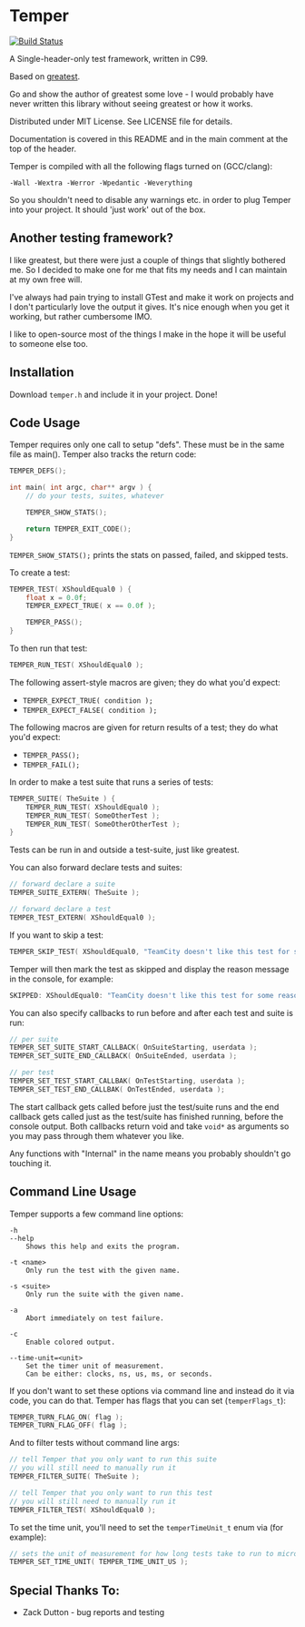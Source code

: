 # Temper

[![Build Status](https://travis-ci.com/dangmoody/temper.svg?branch=master)](https://travis-ci.com/dangmoody/temper)

A Single-header-only test framework, written in C99.

Based on [greatest](https://github.com/silentbicycle/greatest).

Go and show the author of greatest some love - I would probably have
never written this library without seeing greatest or how it works.

Distributed under MIT License.  See LICENSE file for details.

Documentation is covered in this README and in the main comment at the top of the header.

Temper is compiled with all the following flags turned on (GCC/clang):
```
-Wall -Wextra -Werror -Wpedantic -Weverything
```

So you shouldn't need to disable any warnings etc. in order to plug Temper into your project.  It should 'just work' out of the box.


Another testing framework?
--------------------------
I like greatest, but there were just a couple of things that slightly bothered me.  So I decided to make one for me that fits my needs and I can maintain at my own free will.

I've always had pain trying to install GTest and make it work on projects and I don't particularly love the output it gives.  It's nice enough when you get it working, but rather cumbersome IMO.

I like to open-source most of the things I make in the hope it will be useful to someone else too.


Installation
------------
Download `temper.h` and include it in your project.  Done!


Code Usage
----------
Temper requires only one call to setup "defs".  These must be in the same
file as main().  Temper also tracks the return code:

```C
TEMPER_DEFS();

int main( int argc, char** argv ) {
	// do your tests, suites, whatever

	TEMPER_SHOW_STATS();

	return TEMPER_EXIT_CODE();
}
```

```TEMPER_SHOW_STATS();``` prints the stats on passed, failed, and skipped
tests.

To create a test:
```C
TEMPER_TEST( XShouldEqual0 ) {
	float x = 0.0f;
	TEMPER_EXPECT_TRUE( x == 0.0f );

	TEMPER_PASS();
}
```

To then run that test:
```C
TEMPER_RUN_TEST( XShouldEqual0 );
```

The following assert-style macros are given; they do what you'd expect:
* ```TEMPER_EXPECT_TRUE( condition );```
* ```TEMPER_EXPECT_FALSE( condition );```

The following macros are given for return results of a test; they do what
you'd expect:
* ```TEMPER_PASS();```
* ```TEMPER_FAIL();```

In order to make a test suite that runs a series of tests:
```C
TEMPER_SUITE( TheSuite ) {
	TEMPER_RUN_TEST( XShouldEqual0 );
	TEMPER_RUN_TEST( SomeOtherTest );
	TEMPER_RUN_TEST( SomeOtherOtherTest );
}
```

Tests can be run in and outside a test-suite, just like greatest.

You can also forward declare tests and suites:
```C
// forward declare a suite
TEMPER_SUITE_EXTERN( TheSuite );

// forward declare a test
TEMPER_TEST_EXTERN( XShouldEqual0 );
```

If you want to skip a test:
```C
TEMPER_SKIP_TEST( XShouldEqual0, "TeamCity doesn't like this test for some reason..." );
```

Temper will then mark the test as skipped and display the reason
message in the console, for example:
```C
SKIPPED: XShouldEqual0: "TeamCity doesn't like this test for some reason...".
```

You can also specify callbacks to run before and after each test and suite
is run:
```C
// per suite
TEMPER_SET_SUITE_START_CALLBACK( OnSuiteStarting, userdata );
TEMPER_SET_SUITE_END_CALLBACK( OnSuiteEnded, userdata );

// per test
TEMPER_SET_TEST_START_CALLBAK( OnTestStarting, userdata );
TEMPER_SET_TEST_END_CALLBAK( OnTestEnded, userdata );
```

The start callback gets called before just the test/suite runs and the end
callback gets called just as the test/suite has finished running, before the
console output.  Both callbacks return void and take `void*` as arguments so
you may pass through them whatever you like.

Any functions with "Internal" in the name means you probably shouldn't go
touching it.

Command Line Usage
------------------
Temper supports a few command line options:

```
-h
--help
	Shows this help and exits the program.

-t <name>
	Only run the test with the given name.

-s <suite>
	Only run the suite with the given name.

-a
	Abort immediately on test failure.

-c
	Enable colored output.

--time-unit=<unit>
	Set the timer unit of measurement.
	Can be either: clocks, ns, us, ms, or seconds.
```

If you don't want to set these options via command line and instead do it
via code, you can do that.  Temper has flags that you can set (```temperFlags_t```):
```C
TEMPER_TURN_FLAG_ON( flag );
TEMPER_TURN_FLAG_OFF( flag );
```

And to filter tests without command line args:
```C
// tell Temper that you only want to run this suite
// you will still need to manually run it
TEMPER_FILTER_SUITE( TheSuite );

// tell Temper that you only want to run this test
// you will still need to manually run it
TEMPER_FILTER_TEST( XShouldEqual0 );
```

To set the time unit, you'll need to set the `temperTimeUnit_t` enum via (for example):

```C
// sets the unit of measurement for how long tests take to run to microseconds
TEMPER_SET_TIME_UNIT( TEMPER_TIME_UNIT_US );
```


Special Thanks To:
------------------
* Zack Dutton	-	bug reports and testing
